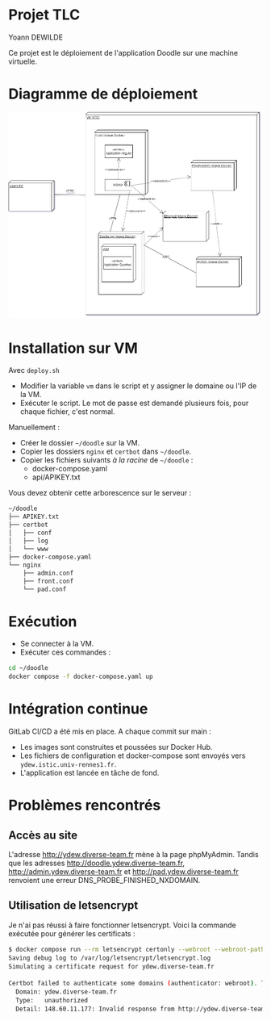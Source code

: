 # Projet TLC

Yoann DEWILDE

Ce projet est le déploiement de l'application Doodle sur une machine virtuelle.

# Diagramme de déploiement

![Diagramme de déploiement](./diagramme_deploiement.png)

# Installation sur VM

Avec `deploy.sh` 
- Modifier la variable `vm` dans le script et y assigner le domaine ou l'IP de la VM.
- Exécuter le script. Le mot de passe est demandé plusieurs fois, pour chaque fichier, c'est normal.

Manuellement :
- Créer le dossier `~/doodle` sur la VM.
- Copier les dossiers `nginx` et `certbot` dans `~/doodle`.
- Copier les fichiers suivants *à la racine* de `~/doodle` :
  - docker-compose.yaml
  - api/APIKEY.txt
  
Vous devez obtenir cette arborescence sur le serveur :

```
~/doodle
├── APIKEY.txt
├── certbot
│   ├── conf
│   ├── log
│   └── www
├── docker-compose.yaml
└── nginx
    ├── admin.conf
    ├── front.conf
    └── pad.conf
```

# Exécution

- Se connecter à la VM.
- Exécuter ces commandes :

```bash
cd ~/doodle
docker compose -f docker-compose.yaml up 
```

# Intégration continue

GitLab CI/CD a été mis en place. A chaque commit sur main :
- Les images sont construites et poussées sur Docker Hub.
- Les fichiers de configuration et docker-compose sont envoyés vers `ydew.istic.univ-rennes1.fr`.
- L'application est lancée en tâche de fond.

# Problèmes rencontrés

## Accès au site

L'adresse http://ydew.diverse-team.fr mène à la page phpMyAdmin. Tandis que les adresses http://doodle.ydew.diverse-team.fr, http://admin.ydew.diverse-team.fr et http://pad.ydew.diverse-team.fr renvoient une erreur DNS_PROBE_FINISHED_NXDOMAIN.

## Utilisation de letsencrypt

Je n'ai pas réussi à faire fonctionner letsencrypt. Voici la commande exécutée pour générer les certificats :

```sh
$ docker compose run --rm letsencrypt certonly --webroot --webroot-path /var/www/certbot --dry-run -d ydew.diverse-team.fr
Saving debug log to /var/log/letsencrypt/letsencrypt.log
Simulating a certificate request for ydew.diverse-team.fr

Certbot failed to authenticate some domains (authenticator: webroot). The Certificate Authority reported these problems:
  Domain: ydew.diverse-team.fr
  Type:   unauthorized
  Detail: 148.60.11.177: Invalid response from http://ydew.diverse-team.fr/.well-known/acme-challenge/tQQMvjYHVJmZBXcWki8lncgiwUtfRAXU7MiLFdyY3Ck: 404
```
